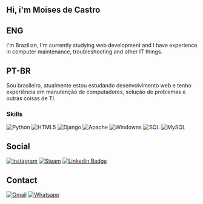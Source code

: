 ﻿
## Hi, i'm Moises de Castro
## ENG
I'm Brazilian, I'm currently studying web development and I have experience in computer maintenance, troubleshooting and other IT things.
## PT-BR
Sou brasileiro, atualmente estou estudando desenvolvimento web e tenho experiência em manutenção de computadores, solução de problemas e outras coisas de TI.

### Skills

![Python](https://img.shields.io/badge/Python-14354C?style=for-the-badge&logo=python&logoColor=white)
![HTML5](https://img.shields.io/badge/HTML5-E34F26?style=for-the-badge&logo=html5&logoColor=white)
![Django](https://img.shields.io/badge/Django-092E20?style=for-the-badge&logo=django&logoColor=white)
![Apache](https://img.shields.io/badge/Apache-CA2136?style=for-the-badge&logo=apache&logoColor=white)
![Windowns](https://img.shields.io/badge/Windows-017AD7?style=for-the-badge&logo=windows&logoColor=white)
![SQL](https://img.shields.io/badge/-SQL-000?&logo=MySQL&logoColor=4479A1)
![MySQL](https://img.shields.io/badge/-MySQL-000?&logo=MySQL&logoColor=4479A1)

## Social

[![Instagram](https://img.shields.io/badge/Instagram-E4405F?style=for-the-badge&logo=instagram&logoColor=white&link=https://instagram.com/castro_pmw?igshid=MzNlNGNkZWQ4Mg==)](https://instagram.com/castro_pmw?igshid=MzNlNGNkZWQ4Mg==)
[![Steam](https://img.shields.io/badge/Steam-000000?style=for-the-badge&logo=steam&logoColor=white&link=https://steamcommunity.com/profiles/76561198378292137/)](https://steamcommunity.com/profiles/76561198378292137/)
[![Linkedin Badge](https://img.shields.io/badge/moises-0077B5?style=for-the-badge&logo=linkedin&logoColor=white&link=https://www.linkedin.com/in/moisesdecastrosampaio/)](https://www.linkedin.com/in/moisesdecastrosampaio/)

## Contact

[![Gmail](https://img.shields.io/badge/moisescgb523@gmail.com-D14836?style=for-the-badge&logo=gmail&logoColor=white&mailto:moisescgb523@gmail.com)](mailto:moisescgb523@gmail.com)
[![Whatsapp](https://img.shields.io/badge/Whatsapp-25D366?style=for-the-badge&logo=whatsapp&logoColor=white&link=https://wa.me/5563984446049?text=Ol%C3%A1%2C+estou+entrando+em+contato+pelo+github)](https://wa.me/5563984446049?text=Ol%C3%A1%2C+estou+entrando+em+contato+pelo+github)